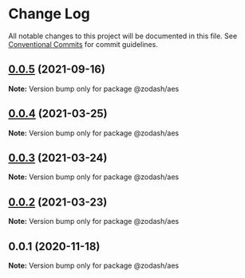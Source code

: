 # Change Log

All notable changes to this project will be documented in this file.
See [Conventional Commits](https://conventionalcommits.org) for commit guidelines.

## [0.0.5](https://github.com/zcorky/zodash/compare/@zodash/aes@0.0.4...@zodash/aes@0.0.5) (2021-09-16)

**Note:** Version bump only for package @zodash/aes





## [0.0.4](https://github.com/zcorky/zodash/compare/@zodash/aes@0.0.3...@zodash/aes@0.0.4) (2021-03-25)

**Note:** Version bump only for package @zodash/aes





## [0.0.3](https://github.com/zcorky/zodash/compare/@zodash/aes@0.0.2...@zodash/aes@0.0.3) (2021-03-24)

**Note:** Version bump only for package @zodash/aes





## [0.0.2](https://github.com/zcorky/zodash/compare/@zodash/aes@0.0.1...@zodash/aes@0.0.2) (2021-03-23)

**Note:** Version bump only for package @zodash/aes





## 0.0.1 (2020-11-18)

**Note:** Version bump only for package @zodash/aes
